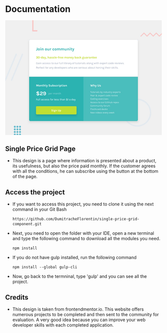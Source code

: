 # Documentation

![Design preview for the Single price grid component coding challenge](./design/desktop-preview.jpg)

## Single Price Grid Page

- This design is a page where information is presented about a product, its usefulness, but also the price paid monthly. If the customer agrees with all the conditions, he can subscribe using the button at the bottom of the page.

## Access the project

- If you want to access this project, you need to clone it using the next command in your Git Bash

  ```
  https://github.com/DumitracheFlorentin/single-price-grid-component.git
  ```
 
- Next, you need to open the folder with your IDE, open a new terminal and type the following command to download all the modules you need.

  ```
  npm install
  ```
  
- If you do not have gulp installed, run the following command

  ```
  npm install --global gulp-cli
  ```
  
- Now, go back to the termninal, type 'gulp' and you can see all the project.

## Credits

- This design is taken from frontendmentor.io. This website offers numerous projects to be completed and then sent to the community for evaluation. A very good idea because you can improve your web developer skills with each completed application.
